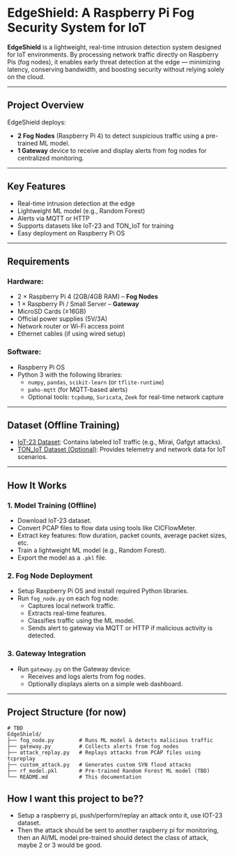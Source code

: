 # EdgeShield: A Raspberry Pi Fog Security System for IoT

**EdgeShield** is a lightweight, real-time intrusion detection system designed for IoT environments. By processing network traffic directly on Raspberry Pis (fog nodes), it enables early threat detection at the edge — minimizing latency, conserving bandwidth, and boosting security without relying solely on the cloud.

---

## Project Overview
EdgeShield deploys:
- **2 Fog Nodes** (Raspberry Pi 4) to detect suspicious traffic using a pre-trained ML model.
- **1 Gateway** device to receive and display alerts from fog nodes for centralized monitoring.

---

## Key Features
- Real-time intrusion detection at the edge
- Lightweight ML model (e.g., Random Forest)
- Alerts via MQTT or HTTP
- Supports datasets like IoT-23 and TON_IoT for training
- Easy deployment on Raspberry Pi OS

---

## Requirements

### Hardware:
- 2 × Raspberry Pi 4 (2GB/4GB RAM) – **Fog Nodes**
- 1 × Raspberry Pi / Small Server – **Gateway**
- MicroSD Cards (≥16GB)
- Official power supplies (5V/3A)
- Network router or Wi-Fi access point
- Ethernet cables (if using wired setup)

### Software:
- Raspberry Pi OS
- Python 3 with the following libraries:
  - `numpy`, `pandas`, `scikit-learn` (or `tflite-runtime`)
  - `paho-mqtt` (for MQTT-based alerts)
  - Optional tools: `tcpdump`, `Suricata`, `Zeek` for real-time network capture

---

##  Dataset (Offline Training)
- [IoT-23 Dataset](https://www.stratosphereips.org/datasets-iot23): Contains labeled IoT traffic (e.g., Mirai, Gafgyt attacks).
- [TON_IoT Dataset (Optional)](https://research.unsw.edu.au/projects/toniot-datasets): Provides telemetry and network data for IoT scenarios.

---

## How It Works

### 1. Model Training (Offline)
- Download IoT-23 dataset.
- Convert PCAP files to flow data using tools like CICFlowMeter.
- Extract key features: flow duration, packet counts, average packet sizes, etc.
- Train a lightweight ML model (e.g., Random Forest).
- Export the model as a `.pkl` file.

### 2. Fog Node Deployment
- Setup Raspberry Pi OS and install required Python libraries.
- Run `fog_node.py` on each fog node:
  - Captures local network traffic.
  - Extracts real-time features.
  - Classifies traffic using the ML model.
  - Sends alert to gateway via MQTT or HTTP if malicious activity is detected.

### 3. Gateway Integration
- Run `gateway.py` on the Gateway device:
  - Receives and logs alerts from fog nodes.
  - Optionally displays alerts on a simple web dashboard.

---

## Project Structure (for now)

```
# TBD
EdgeShield/
├── fog_node.py        # Runs ML model & detects malicious traffic
├── gateway.py         # Collects alerts from fog nodes
├── attack_replay.py   # Replays attacks from PCAP files using tcpreplay
├── custom_attack.py   # Generates custom SYN flood attacks 
├── rf_model.pkl       # Pre-trained Random Forest ML model (TBD)
└── README.md          # This documentation
```

## How I want this project to be??
- Setup a raspberry pi, push/perform/replay an attack onto it, use IOT-23 dataset.
- Then the attack should be sent to another raspberry pi for monitoring, then an AI/ML model pre-trained should detect the class of attack, maybe 2 or 3 would be good.



